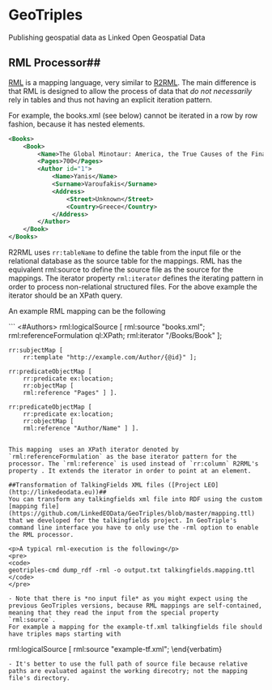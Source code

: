 # GeoTriples
 Publishing geospatial data as Linked Open Geospatial Data 

## RML Processor##
[RML](http://rml.io/) is a mapping language, very similar to [R2RML](http://www.w3.org/TR/r2rml/). The main difference is that RML is designed to allow the process of data that *do not necessarily* rely in tables and thus not having an explicit iteration pattern.

For example, the books.xml (see below) cannot be iterated in a row by row fashion, because it has nested elements.
```xml
<Books>
    <Book>
        <Name>The Global Minotaur: America, the True Causes of the Financial Crisis and the Future of the World Economy</Name>
        <Pages>700</Pages>
        <Author id="1">
            <Name>Yanis</Name>
            <Surname>Varoufakis</Surname>
            <Address>
                <Street>Unknown</Street>
                <Country>Greece</Country>
            </Address>
        </Author>
    </Book>
</Books>
```

R2RML uses <code>rr:tableName</code> to define the table from the input file or the relational database as the source table for the mappings. RML has the equivalent rml:source to define the source file as the source for the mappings.
The iterator property <code>rml:iterator</code> defines the iterating pattern in order to process non-relational structured files. For the above example the iterator should be an XPath query.

<p>An example RML mapping can be the following</p>
```
<#Authors>
    rml:logicalSource [
        rml:source "books.xml";
        rml:referenceFormulation ql:XPath;
        rml:iterator "/Books/Book" ];

    rr:subjectMap [ 
        rr:template "http://example.com/Author/{@id}" ];

    rr:predicateObjectMap [ 
        rr:predicate ex:location;
        rr:objectMap [ 
        rml:reference "Pages" ] ].

    rr:predicateObjectMap [ 
        rr:predicate ex:location;
        rr:objectMap [ 
        rml:reference "Author/Name" ] ].
```

This mapping  uses an XPath iterator denoted by `rml:referenceFormulation` as the base iterator pattern for the processor. The `rml:reference` is used instead of `rr:column` R2RML's property . It extends the iterator in order to point at an element.

##Transformation of TalkingFields XML files ([Project LEO](http://linkedeodata.eu))##
You can transform any talkingfields xml file into RDF using the custom [mapping file](https://github.com/LinkedEOData/GeoTriples/blob/master/mapping.ttl) that we developed for the talkingfields project. In GeoTriple's command line interface you have to only use the -rml option to enable the RML processor.

<p>A typical rml-execution is the following</p>
<pre>
<code>
geotriples-cmd dump_rdf -rml -o output.txt talkingfields.mapping.ttl
</code>
</pre>

- Note that there is *no input file* as you might expect using the previous GeoTriples versions, because RML mappings are self-contained, meaning that they read the input from the special property `rml:source`.
For example a mapping for the example-tf.xml talkingfields file should have triples maps starting with 
```
rml:logicalSource [
rml:source "example-tf.xml";
\end{verbatim}
```
- It's better to use the full path of source file because relative paths are evaluated against the working direcotry; not the mapping file's directory.












